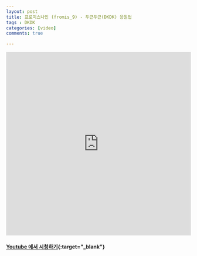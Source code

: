 ```yaml
---
layout: post
title: 프로미스나인 (fromis_9) - 두근두근(DKDK) 응원법
tags : DKDK
categories: [video]
comments: true

---
```


<iframe width="100%" height="500" src="https://www.youtube.com/embed/sUgKYUjgu4U?rel=0" frameborder="0" allow="autoplay; encrypted-media" allowfullscreen></iframe>


#### [Youtube 에서 시청하기](https://www.youtube.com/watch?v=sUgKYUjgu4U){:target="_blank"}
